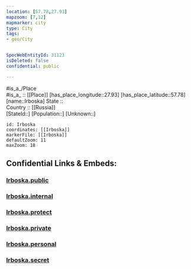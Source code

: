 ```yaml
---
location: [57.78,27.93] 
mapzoom: [7,12] 
mapmarker: city 
type: City
tags:
- geo/City


SpocWebEntityId: 31123
isDeleted: false
confidential: public

---
```

#is_a_/Place  
#is_a_ :: [[Place]] 
[has_place_longitude::27.93] 
[has_place_latitude::57.78] 
[name::Irboska] 
State ::  
Country :: [[Russia]]  
[StateId::] 
[Population::] 
[Unknown::] 


```leaflet
id: Irboska
coordinates: [[Irboska]] 
markerFile: [[Irboska]] 
defaultZoom: 11 
maxZoom: 18
```


## Confidential Links & Embeds: 

### [Irboska.public](/_public/\Earth\Continent\Europe\Europe~East\Russia\Russia~NorthWest\Pskov_Oblast\CityIrboska.public.md) 

### [Irboska.internal](/_internal/\Earth\Continent\Europe\Europe~East\Russia\Russia~NorthWest\Pskov_Oblast\CityIrboska.internal.md) 

### [Irboska.protect](/_protect/\Earth\Continent\Europe\Europe~East\Russia\Russia~NorthWest\Pskov_Oblast\CityIrboska.protect.md) 

### [Irboska.private](/_private/\Earth\Continent\Europe\Europe~East\Russia\Russia~NorthWest\Pskov_Oblast\CityIrboska.private.md) 

### [Irboska.personal](/_personal/\Earth\Continent\Europe\Europe~East\Russia\Russia~NorthWest\Pskov_Oblast\CityIrboska.personal.md) 

### [Irboska.secret](/_secret/\Earth\Continent\Europe\Europe~East\Russia\Russia~NorthWest\Pskov_Oblast\CityIrboska.secret.md)

